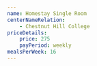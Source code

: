 ```yaml
---
name: Homestay Single Room
centerNameRelation:
    - Chestnut Hill College
priceDetails:
    price: 275
    payPeriod: weekly
mealsPerWeek: 16
---
```

